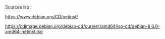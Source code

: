 Sources iso :

https://www.debian.org/CD/netinst/

https://cdimage.debian.org/debian-cd/current/amd64/iso-cd/debian-9.6.0-amd64-netinst.iso

